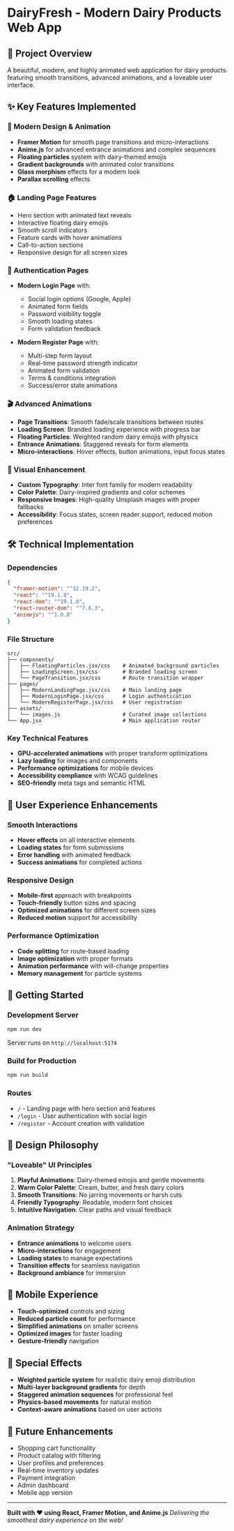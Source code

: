 # DairyFresh - Modern Dairy Products Web App

## 🎉 Project Overview
A beautiful, modern, and highly animated web application for dairy products featuring smooth transitions, advanced animations, and a loveable user interface.

## ✨ Key Features Implemented

### 🎨 Modern Design & Animation
- **Framer Motion** for smooth page transitions and micro-interactions
- **Anime.js** for advanced entrance animations and complex sequences
- **Floating particles** system with dairy-themed emojis
- **Gradient backgrounds** with animated color transitions
- **Glass morphism** effects for a modern look
- **Parallax scrolling** effects

### 🏠 Landing Page Features
- Hero section with animated text reveals
- Interactive floating dairy emojis
- Smooth scroll indicators
- Feature cards with hover animations
- Call-to-action sections
- Responsive design for all screen sizes

### 🔐 Authentication Pages
- **Modern Login Page** with:
  - Social login options (Google, Apple)
  - Animated form fields
  - Password visibility toggle
  - Smooth loading states
  - Form validation feedback

- **Modern Register Page** with:
  - Multi-step form layout
  - Real-time password strength indicator
  - Animated form validation
  - Terms & conditions integration
  - Success/error state animations

### 🎬 Advanced Animations
- **Page Transitions**: Smooth fade/scale transitions between routes
- **Loading Screen**: Branded loading experience with progress bar
- **Floating Particles**: Weighted random dairy emojis with physics
- **Entrance Animations**: Staggered reveals for form elements
- **Micro-interactions**: Hover effects, button animations, input focus states

### 🌈 Visual Enhancement
- **Custom Typography**: Inter font family for modern readability
- **Color Palette**: Dairy-inspired gradients and color schemes
- **Responsive Images**: High-quality Unsplash images with proper fallbacks
- **Accessibility**: Focus states, screen reader support, reduced motion preferences

## 🛠 Technical Implementation

### Dependencies
```json
{
  "framer-motion": "^12.19.2",
  "react": "^19.1.0",
  "react-dom": "^19.1.0",
  "react-router-dom": "^7.6.3",
  "animejs": "^1.0.0"
}
```

### File Structure
```
src/
├── components/
│   ├── FloatingParticles.jsx/css    # Animated background particles
│   ├── LoadingScreen.jsx/css        # Branded loading screen
│   └── PageTransition.jsx/css       # Route transition wrapper
├── pages/
│   ├── ModernLandingPage.jsx/css    # Main landing page
│   ├── ModernLoginPage.jsx/css      # Login authentication
│   └── ModernRegisterPage.jsx/css   # User registration
├── assets/
│   └── images.js                    # Curated image collections
└── App.jsx                          # Main application router
```

### Key Technical Features
- **GPU-accelerated animations** with proper transform optimizations
- **Lazy loading** for images and components
- **Performance optimizations** for mobile devices
- **Accessibility compliance** with WCAG guidelines
- **SEO-friendly** meta tags and semantic HTML

## 🎯 User Experience Enhancements

### Smooth Interactions
- **Hover effects** on all interactive elements
- **Loading states** for form submissions
- **Error handling** with animated feedback
- **Success animations** for completed actions

### Responsive Design
- **Mobile-first** approach with breakpoints
- **Touch-friendly** button sizes and spacing
- **Optimized animations** for different screen sizes
- **Reduced motion** support for accessibility

### Performance Optimization
- **Code splitting** for route-based loading
- **Image optimization** with proper formats
- **Animation performance** with will-change properties
- **Memory management** for particle systems

## 🚀 Getting Started

### Development Server
```bash
npm run dev
```
Server runs on `http://localhost:5174`

### Build for Production
```bash
npm run build
```

### Routes
- `/` - Landing page with hero section and features
- `/login` - User authentication with social login
- `/register` - Account creation with validation

## 🎨 Design Philosophy

### "Loveable" UI Principles
1. **Playful Animations**: Dairy-themed emojis and gentle movements
2. **Warm Color Palette**: Cream, butter, and fresh dairy colors
3. **Smooth Transitions**: No jarring movements or harsh cuts
4. **Friendly Typography**: Readable, modern font choices
5. **Intuitive Navigation**: Clear paths and visual feedback

### Animation Strategy
- **Entrance animations** to welcome users
- **Micro-interactions** for engagement
- **Loading states** to manage expectations
- **Transition effects** for seamless navigation
- **Background ambiance** for immersion

## 📱 Mobile Experience
- **Touch-optimized** controls and sizing
- **Reduced particle count** for performance
- **Simplified animations** on smaller screens
- **Optimized images** for faster loading
- **Gesture-friendly** navigation

## 🎪 Special Effects
- **Weighted particle system** for realistic dairy emoji distribution
- **Multi-layer background gradients** for depth
- **Staggered animation sequences** for professional feel
- **Physics-based movements** for natural motion
- **Context-aware animations** based on user actions

## 🔮 Future Enhancements
- Shopping cart functionality
- Product catalog with filtering
- User profiles and preferences
- Real-time inventory updates
- Payment integration
- Admin dashboard
- Mobile app version

---

**Built with ❤️ using React, Framer Motion, and Anime.js**
*Delivering the smoothest dairy experience on the web!*
